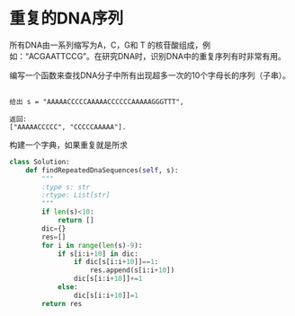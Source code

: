 # 重复的DNA序列

所有DNA由一系列缩写为A，C，G和 T 的核苷酸组成，例如：“ACGAATTCCG”。在研究DNA时，识别DNA中的重复序列有时非常有用。

编写一个函数来查找DNA分子中所有出现超多一次的10个字母长的序列（子串）。


```例如，

给出 s = "AAAAACCCCCAAAAACCCCCCAAAAAGGGTTT",

返回:
["AAAAACCCCC", "CCCCCAAAAA"].
```

构建一个字典，如果重复就是所求

```py
class Solution:
    def findRepeatedDnaSequences(self, s):
        """
        :type s: str
        :rtype: List[str]
        """
        if len(s)<10:
            return []
        dic={}
        res=[]
        for i in range(len(s)-9):
            if s[i:i+10] in dic:
                if dic[s[i:i+10]]==1:
                    res.append(s[i:i+10])
                dic[s[i:i+10]]+=1
            else:
                dic[s[i:i+10]]=1
        return res
```
